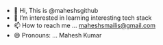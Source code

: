 - 👋 Hi, This is @maheshsgithub
- 👀 I’m interested in learning interesting tech stack
- 📫 How to reach me ... maheshsmailis@gmail.com
- 😄 Pronouns: ... Mahesh Kumar

<!---
maheshsgithub/maheshsgithub is a ✨ special ✨ repository because its `README.md` (this file) appears on your GitHub profile.
You can click the Preview link to take a look at your changes.
--->

